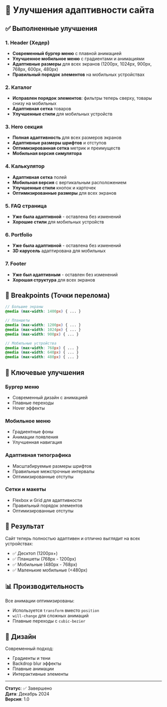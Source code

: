 # 🎨 Улучшения адаптивности сайта

## ✅ Выполненные улучшения

### 1. **Header (Хедер)**
- **Современный бургер меню** с плавной анимацией
- **Улучшенное мобильное меню** с градиентами и анимациями
- **Адаптивные размеры** для всех экранов (1200px, 1024px, 900px, 768px, 600px, 480px)
- **Правильный порядок элементов** на мобильных устройствах

### 2. **Каталог**
- **Исправлен порядок элементов**: фильтры теперь сверху, товары снизу на мобильных
- **Адаптивная сетка** товаров
- **Улучшенные стили** для мобильных устройств

### 3. **Hero секция**
- **Полная адаптивность** для всех размеров экранов
- **Адаптивные размеры шрифтов** и отступов
- **Оптимизированная сетка** метрик и преимуществ
- **Мобильная версия симулятора**

### 4. **Калькулятор**
- **Адаптивная сетка** полей
- **Мобильная версия** с вертикальным расположением
- **Улучшенные стили** кнопок и карточек
- **Оптимизированные размеры** для всех экранов

### 5. **FAQ страница**
- **Уже была адаптивной** - оставлена без изменений
- **Хорошие стили** для мобильных устройств

### 6. **Portfolio**
- **Уже была адаптивной** - оставлена без изменений
- **3D карусель** адаптирована для мобильных

### 7. **Footer**
- **Уже был адаптивным** - оставлен без изменений
- **Хорошая структура** для всех экранов

## 📱 Breakpoints (Точки перелома)

```scss
// Большие экраны
@media (max-width: 1400px) { ... }

// Планшеты
@media (max-width: 1200px) { ... }
@media (max-width: 1024px) { ... }
@media (max-width: 900px) { ... }

// Мобильные устройства
@media (max-width: 768px) { ... }
@media (max-width: 640px) { ... }
@media (max-width: 480px) { ... }
```

## 🎯 Ключевые улучшения

### Бургер меню
- Современный дизайн с анимацией
- Плавные переходы
- Hover эффекты

### Мобильное меню
- Градиентные фоны
- Анимации появления
- Улучшенная навигация

### Адаптивная типографика
- Масштабируемые размеры шрифтов
- Правильные межстрочные интервалы
- Оптимизированные отступы

### Сетки и макеты
- Flexbox и Grid для адаптивности
- Правильный порядок элементов
- Оптимизированные отступы

## 🚀 Результат

Сайт теперь полностью адаптивен и отлично выглядит на всех устройствах:
- ✅ Десктоп (1200px+)
- ✅ Планшеты (768px - 1200px)
- ✅ Мобильные (480px - 768px)
- ✅ Маленькие мобильные (<480px)

## 📊 Производительность

Все анимации оптимизированы:
- Используется `transform` вместо `position`
- `will-change` для сложных анимаций
- Плавные переходы с `cubic-bezier`

## 🎨 Дизайн

Современный подход:
- Градиенты и тени
- Backdrop blur эффекты
- Плавные анимации
- Интерактивные элементы

---

**Статус**: ✅ Завершено  
**Дата**: Декабрь 2024  
**Версия**: 1.0
